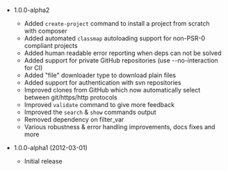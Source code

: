 * 1.0.0-alpha2

  * Added `create-project` command to install a project from scratch with composer
  * Added automated `classmap` autoloading support for non-PSR-0 compliant projects
  * Added human readable error reporting when deps can not be solved
  * Added support for private GitHub repositories (use --no-interaction for CI)
  * Added "file" downloader type to download plain files
  * Added support for authentication with svn repositories
  * Improved clones from GitHub which now automatically select between git/https/http protocols
  * Improved `validate` command to give more feedback
  * Improved the `search` & `show` commands output
  * Removed dependency on filter_var
  * Various robustness & error handling improvements, docs fixes and more

* 1.0.0-alpha1 (2012-03-01)

  * Initial release
